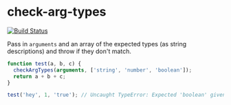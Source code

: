 # check-arg-types

[![Build Status](https://travis-ci.org/staydecent/check-arg-types.svg?branch=master)](https://travis-ci.org/staydecent/check-arg-types)

Pass in `arguments` and an array of the expected types (as string descriptions) and throw if they don't match.

```javascript
function test(a, b, c) {
  checkArgTypes(arguments, ['string', 'number', 'boolean']);
  return a + b + c;
}

test('hey', 1, 'true'); // Uncaught TypeError: Expected 'boolean' given 'string' for argument at index 2
```
